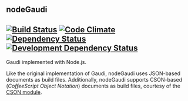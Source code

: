 ## nodeGaudi 
[![Build Status](https://travis-ci.org/stpettersens/nodeGaudi.png?branch=master)](https://travis-ci.org/stpettersens/nodeGaudi) [![Code Climate](https://codeclimate.com/github/stpettersens/nodeGaudi/badges/gpa.svg)](https://codeclimate.com/github/stpettersens/nodeGaudi/code) [![Dependency Status](https://david-dm.org/stpettersens/nodeGaudi.png?theme=shields.io)](https://david-dm.org/stpettersens/nodeGaudi) [![Development Dependency Status](https://david-dm.org/stpettersens/nodeGaudi/dev-status.png?theme=shields.io)](https://david-dm.org/stpettersens/nodeGaudi#info=devDependencies)
--------

Gaudi implemented with Node.js.

Like the original implementation of Gaudi, nodeGaudi uses JSON-based documents as build files. Additionally, nodeGaudi supports CSON-based (*CoffeeScript Object Notation*) documents as build files,
courtesy of the [CSON module](https://github.com/bevry/cson).
